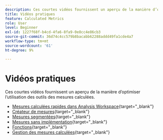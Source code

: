 ```yaml
---
description: Ces courtes vidéos fournissent un aperçu de la manière d’optimiser l’utilisation des outils des mesures calculées.
title: Vidéos pratiques
feature: Calculated Metrics
role: User
level: Beginner
exl-id: 1227f68f-b4cd-4fa6-8fa9-0e8cc4e86cb3
source-git-commit: 36d74c4cc579b8bacabb62288addd49fa1cde4a7
workflow-type: tm+mt
source-wordcount: '61'
ht-degree: 9%

---
```


# Vidéos pratiques

Ces courtes vidéos fournissent un aperçu de la manière d’optimiser l’utilisation des outils des mesures calculées.

* [Mesures calculées rapides dans Analysis Workspace](https://experienceleague.adobe.com/docs/analytics-learn/tutorials/components/calculated-metrics/quick-calculated-metrics-in-analysis-workspace.html){target="_blank"}
* [Créateur de mesures](https://experienceleague.adobe.com/docs/analytics-learn/tutorials/components/calculated-metrics/calculated-metrics-metric-builder.html){target="_blank"}
* [Mesures segmentées](https://experienceleague.adobe.com/docs/analytics-learn/tutorials/components/calculated-metrics/calculated-metrics-segmented-metrics.html?lang=fr){target="_blank"}
* [Mesures sans implémentation](https://experienceleague.adobe.com/docs/analytics-learn/tutorials/components/calculated-metrics/calculated-metrics-implementationless-metrics.html?lang=fr){target="_blank"}
* [Fonctions](https://experienceleague.adobe.com/docs/analytics-learn/tutorials/components/calculated-metrics/calculated-metrics-functions.html){target="_blank"}
* [Gestion des mesures calculées](https://experienceleague.adobe.com/docs/analytics-learn/tutorials/components/calculated-metrics/manage-your-calculated-metrics.html){target="_blank"}
